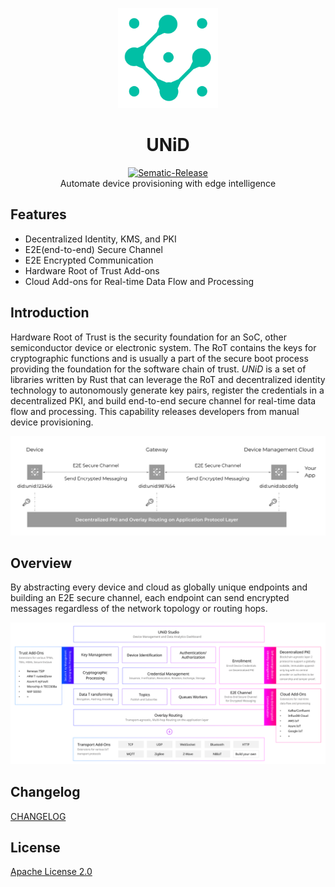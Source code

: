 <p align="center">
  <img src="images/unid_logo_github.svg" alt="logo" width="160" />
</p>

<h1 align="center">
  UNiD
</h1>

<p align="center">
  <span>
    <a href="https://github.com/semantic-release/semantic-release">
      <img src="https://img.shields.io/badge/%20%20%F0%9F%93%A6%F0%9F%9A%80-semantic--release-e10079.svg" alt="Sematic-Release" />
    </a>
  </span>
  <br />
  <span>
    Automate device provisioning with edge intelligence
  </span>
</p>

## Features

- Decentralized Identity, KMS, and PKI
- E2E(end-to-end) Secure Channel
- E2E Encrypted Communication
- Hardware Root of Trust Add-ons
- Cloud Add-ons for Real-time Data Flow and Processing

## Introduction

Hardware Root of Trust is the security foundation for an SoC, other semiconductor device or electronic system. The RoT contains the keys for cryptographic functions and is usually a part of the secure boot process providing the foundation for the software chain of trust. _UNiD_ is a set of libraries written by Rust that can leverage the RoT and decentralized identity technology to autonomously generate key pairs, register the credentials in a decentralized PKI, and build end-to-end secure channel for real-time data flow and processing. This capability releases developers from manual device provisioning.

<img src="images/e2e_secure_channel.svg" alt="e2e secure channel" />


## Overview

By abstracting every device and cloud as globally unique endpoints and building an E2E secure channel, each endpoint can send encrypted messages regardless of the network topology or routing hops.

<img src="images/iot_building_blocks.svg" alt="UNiD Overview" />

## Changelog

[CHANGELOG](CHANGELOG.md)


## License

[Apache License 2.0](LICENSE)
